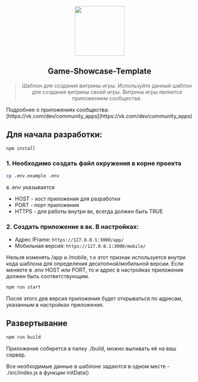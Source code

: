 <div align="center">
<img width="134" src="https://avatars3.githubusercontent.com/u/1478241?s=200&v=4">
    <h2>Game-Showcase-Template</h2>
    <blockquote>
        Шаблон для создания витрины игры. Используйте данный шаблон для создания витрины своей игры. Витрина игры является приложением сообщества.
    </blockquote>
</div>
Подробнее о приложениях сообщества:
[https://vk.com/dev/community_apps](https://vk.com/dev/community_apps)


## Для начала разработки:

```bash
npm install
```

### 1. Необходимо создать файл окружения в корне проекта

```bash
cp .env.example .env
```

в .env указывается

- HOST - хост приложения для разработки
- PORT - порт приложения
- HTTPS - для работы внутри вк, всегда должен быть TRUE

### 2. Создать приложение в вк. В настройках:

- Адрес IFrame: ```https://127.0.0.1:3000/app/```
- Мобильная версия: ```https://127.0.0.1:3000/mobile/```

Нельзя изменять /app и /mobile, т.к этот признак используется внутри кода шаблона для определения десктопной/мобильной версии. 
Если меняете в .env HOST или PORT, то и адрес в настройках приложения должен быть соответствующим.

```bash
npm run start
```

После этого дев версия приложения будет открываться по адресам, указанным в настройках приложения.

## Развертывание

```bash
npm run build
```

Приложение соберется в папку ./build, можно выливать её на ваш сервер.

Все необходимые данные в шаблоне задаются в одном месте - ./src/index.js в функции initData()

